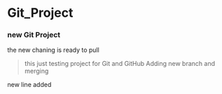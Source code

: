 # Git_Project
### new Git Project

the new chaning is ready to pull

> this just testing project for Git and GitHub
> Adding new branch and merging

new line added
